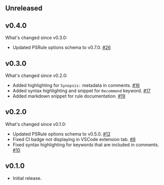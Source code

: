 
## Unreleased

## v0.4.0

What's changed since v0.3.0:

- Updated PSRule options schema to v0.7.0. [#26](https://github.com/BernieWhite/PSRule-vscode/issues/26)

## v0.3.0

What's changed since v0.2.0:

- Added highlighting for `Synopsis:` metadata in comments. [#16](https://github.com/BernieWhite/PSRule-vscode/issues/16)
- Added syntax highlighting and snippet for `Recommend` keyword. [#17](https://github.com/BernieWhite/PSRule-vscode/issues/17)
- Added markdown snippet for rule documentation. [#19](https://github.com/BernieWhite/PSRule-vscode/issues/19)

## v0.2.0

What's changed since v0.1.0:

- Updated PSRule options schema to v0.5.0. [#12](https://github.com/BernieWhite/PSRule-vscode/issues/12)
- Fixed CI badge not displaying in VSCode extension tab. [#8](https://github.com/BernieWhite/PSRule-vscode/issues/8)
- Fixed syntax highlighting for keywords that are included in comments. [#10](https://github.com/BernieWhite/PSRule-vscode/issues/10)

## v0.1.0

- Initial release.

